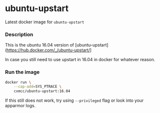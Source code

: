 # ubuntu-upstart

Latest docker image for `ubuntu-upstart`

### Description

This is the ubuntu 16.04 version of [ubuntu-upstart](https://hub.docker.com/_/ubuntu-upstart/]

In case you still need to use upstart in 16.04 in docker for whatever reason.

### Run the image

```sh
docker run \
    --cap-add=SYS_PTRACE \
    cxmcc/ubuntu-upstart:16.04
```

If this still does not work, try using `--privileged` flag or look into your apparmor logs.
